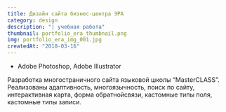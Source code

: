 ```yaml
---
title: Дизайн сайта бизнес-центра ЭРА
category: design
description: "| учебная работа"
thumbnail: portfolio_era_thumbnail.png
img: portfolio_era_img_001.jpg
createdAt: "2018-03-16"
---
```


- Adobe Photoshop, Adobe Illustrator

Разработка многостраничного сайта языковой школы “MasterCLASS”. Реализованы адаптивность, многоязычность, поиск по сайту, интерактивная карта, форма обратнойсвязи, кастомные типы поля, кастомные типы записи.
